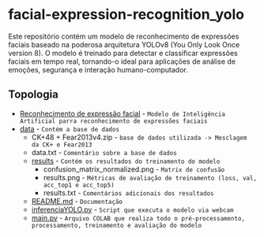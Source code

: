 # facial-expression-recognition_yolo
Este repositório contém um modelo de reconhecimento de expressões faciais baseado na poderosa arquitetura YOLOv8 (You Only Look Once version 8). O modelo é treinado para detectar e classificar expressões faciais em tempo real, tornando-o ideal para aplicações de análise de emoções, segurança e interação humano-computador.

## Topologia

- [Reconhecimento de expressão facial](https://github.com/LyanhVini/facial-expression-recognition_yolo/) - `Modelo de Inteligência Artificial parra reconhecimento de expressões faciais`
- [data](https://github.com/LyanhVini/facial-expression-recognition_yolo/tree/main/data) - `Contém a base de dados`
    - CK+48 + Fear2013v4.zip - `base de dados utilizada -> Mesclagem da CK+ e Fear2013`
    - data.txt - `Comentário sobre a base de dados`
  - [results](https://github.com/LyanhVini/facial-expression-recognition_yolo/tree/main/results) - `Contém os resultados do treinamento do modelo`
    - confusion_matrix_normalized.png - `Matrix de confusão`
    - results.png - `Métricas de avaliação de treinamento (loss, val, acc_top1 e acc_top5)`
    - results.txt  - `Comentários adicionais dos resultados`
  - [README.md](https://github.com/LyanhVini/facial-expression-recognition_yolo/blob/main/README.md) - `Documentação`
  - [inferenciaYOLO.py](https://github.com/LyanhVini/facial-expression-recognition_yolo/blob/main/inferenciaYOLO.py) - `Script que executa o modelo via webcam`
  - [main.py](https://github.com/LyanhVini/facial-expression-recognition_yolo/blob/main/main.ipynb) - `Arquivo COLAB que realiza todo o pré-processamento, processamento, treinamento e avaliação do modelo`
